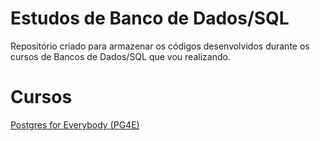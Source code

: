 # Estudos de Banco de Dados/SQL

Repositório criado para armazenar os códigos desenvolvidos durante os cursos de Bancos de Dados/SQL que vou realizando.

# Cursos

[Postgres for Everybody (PG4E)](https://www.pg4e.com/)